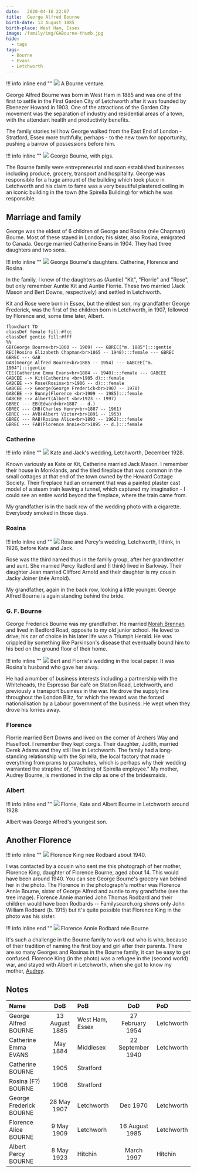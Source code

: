 ```yaml
---
date:   2020-04-16 22:07
title:  George Alfred Bourne
birth-date: 13 August 1885
birth-place: West Ham, Essex
image: /family/img/GABourne-thumb.jpg
hide:
  - tags
tags:
  - Bourne
  - Evans
  - Letchworth
---
```


!!! info inline end ""
    ![](/family/img/G-Bourne-lorry.jpg)
    A Bourne venture.

George Alfred Bourne was born in West Ham in 1885 and was one of the first to settle in the First Garden City of Letchworth after it was founded by Ebenezer Howard in 1903. One of the attractions of the Garden City movement was the separation of industry and residential areas of a town, with the attendant health and productivity benefits.

The family stories tell how George walked from the East End of London - Stratford, Essex more truthfully, perhaps - to the new town for opportunity, pushing a barrow of possessions before him. 

!!! info inline ""
    ![](/family/img/George-Bourne-pigs.jpg)
    George Bourne, with pigs.

The Bourne family were entrepreneurial and soon established businesses including produce, grocery, transport and hospitality. George was responsible for a huge amount of the building which took place in Letchworth and his claim to fame was a very beautiful plastered ceiling in an iconic building in the town (the Spirella Building) for which  he was responsible.

## Marriage and family

George was the eldest of 6 children of George and Rosina (née Chapman) Bourne. Most of these stayed in London; his sister, also Rosina, emigrated to Canada. George married Catherine Evans in 1904. They had three daughters and two sons.

!!! info inline  ""
    ![](/family/img/George-Bourne-daughters.jpg)
    George Bourne's daughters. Catherine, Florence and Rosina. 
    
In the family, I knew of the daughters as (Auntie) "Kit", "Florrie" and "Rose", but only remember Auntie Kit and Auntie Florrie. These two married (Jack Mason and Bert Downs, respectively) and settled in Letchworth.

Kit and Rose were born in Essex, but the eldest son, my grandfather George Frederick, was the first of the children born in Letchworth, in 1907, followed by Florence and, some time later, Albert.

``` mermaid
flowchart TD
classDef female fill:#fcc
classDef gentie fill:#fff
%%
GB(George Bourne<br>1860 -- 1909) --- GBREC["m. 1885"]:::gentie
REC(Rosina Elizabeth Chapman<br>1865 -- 1948):::female --- GBREC
GBREC --- GAB
GAB(George Alfred Bourne<br>1885 -- 1954) --- GABCEE["m. 1904"]:::gentie
CEE(Catherine Emma Evans<br>1884 -- 1940):::female --- GABCEE
GABCEE --> Kit(Catherine <br>1905 d):::female
GABCEE --> Rose(Rosina<br>1906 -- d):::female 
GABCEE --> George(George Frederick<br>1907 -- 1970) 
GABCEE --> Bunny(Florence <br>1909 -- 1985):::female
GABCEE --> Albert(Albert <br>1923 -- 1997) 
GBREC --- EB(Edward<br>1887 -- d.)
GBREC --- CHB(Charles Henry<br>1887 -- 1961)
GBREC --- AVB(Albert Victor<br>1891 -- 1953)
GBREC --- RAB(Rosina Alice<br>1893 -- 1962):::female
GBREC --- FAB(Florence Annie<br>1895 -- d.):::female
```

### Catherine

!!! info inline ""
    ![](/family/img/KateJackWeddingLetchworth.jpg)
    Kate and Jack's wedding, Letchworth, December 1928.

Known variously as Kate or Kit, Catherine married Jack Mason. I remember their house in Monklands, and the tiled fireplace that was common in the small cottages at that end of the town owned by the Howard Cottage Society. Their fireplace had an ornament that was a painted plaster cast model of a steam train leaving a tunnel, which captured my imagination - I could see an entire world beyond the fireplace, where the train came from.

My grandfather is in the back row of the wedding photo with a cigarette. Everybody smoked in those days.

### Rosina

!!! info inline end ""
    ![](/family/img/Rose-Percy-Wedding-Letchworth.jpg)
    Rose and Percy's wedding, Letchworth, I think, in 1926, before Kate and Jack. 
    
Rose was the third named thus in the family group, after her grandmother and aunt. She married Percy Radford and (I think) lived in Barkway. Their daughter Jean married Clifford Arnold and their daughter is my cousin Jacky Joiner (née Arnold).

My grandfather, again in the back row, looking a little younger. George Alfred Bourne is again standing behind the bride.


### G. F. Bourne

George Frederick Bourne was my grandfather. He married [Norah Brennan](2020-03-12-Norah-Brennan.md) and lived in Bedford Road, opposite to my old junior school. He loved to drive; his car of choice in his later life was a Triumph Herald. He was crippled by something like Parkinson's disease that eventually bound him to his bed on the ground floor of their home.

!!! info inline  ""
    ![](/family/img/FlorenceBertDownsWeddingClipping.jpg)
    Bert and Florrie's wedding in the local paper. It was Rosina's husband who gave her away.

He had a number of business interests including a partnership with the Whiteheads, the Espresso Bar café on Station Road, Letchworth, and previously a transport business in the war. He drove the supply line throughout the London Blitz, for which the reward was the forced nationalisation by a Labour government of the business. He wept when they drove his lorries away.

### Florence
Florrie married Bert Downs and lived on the corner of Archers Way and Haselfoot. I remember they kept corgis. Their daughter, Judith, married Derek Adams and they still live in Letchworth. The family had a long-standing relationship with the Spirella, the local factory that made everything from prams to parachutes, which is perhaps why their wedding warranted the strapline of, "Wedding of Spirella employee." My mother, Audrey Bourne, is mentioned in the clip as one of the bridesmaids.

### Albert

!!! info inline end ""
    ![](/family/img/Kate-Albert-Florrie.jpg)
    Florrie, Kate and Albert Bourne in Letchworth around 1928

Albert was George Alfred's youngest son.

## Another Florence

!!! info inline  ""
    ![](/family/img/Florence-King.jpg)
    Florence King née Rodbard about 1940.

I was contacted by a cousin who sent me this photograph of her mother, Florence King, daughter of Florence Bourne, aged about 14. This would have been around 1940. You can see George Bourne's grocery van behind her in the photo. The Florence in the photograph's mother was Florence Annie Bourne, sister of George Alfred  and auntie to my grandfathe (see the tree image). Florence Annie married John Thomas Rodbard and their children would have been Rodbards -- Familysearch.org shows only John William Rodbard (b. 1915) but it's quite possible that Florence King in the photo was his sister.

!!! info inline  end ""
    ![](/family/img/FlorenceAnnie-GFB.png)
    Florence Annie Rodbard née Bourne
 
It's such a challenge in the Bourne family to work out who is who, because of their tradition of naming the first boy and girl after their parents. There are so many Georges and Rosinas in the Bourne family, it can be easy to get confused. Florence King (in the photo) was a refugee in the (second world) war, and stayed with Albert in Letchworth, when she got to know my mother, [Audrey](/family/People/2020-03-29-Audrey-Bourne/).

## Notes

Name|DoB|PoB|DoD|PoD
:---|:-:|:--|:-:|:--
George Alfred BOURNE|13 August 1885|West Ham, Essex|27 February 1954|Letchworth
Catherine Emma EVANS|May 1884|Middlesex|22 September 1940|Letchworth
Catherine BOURNE|1905|Stratford|
Rosina (F?) BOURNE|1906|Stratford|
George Frederick BOURNE|28 May 1907|Letchworth|Dec 1970|Letchworth
Florence Alice BOURNE|9 May 1909|Letchworh|16 August 1985|Letchworth
Albert Percy BOURNE|8 May 1923|Hitchin|March 1997|Hitchin